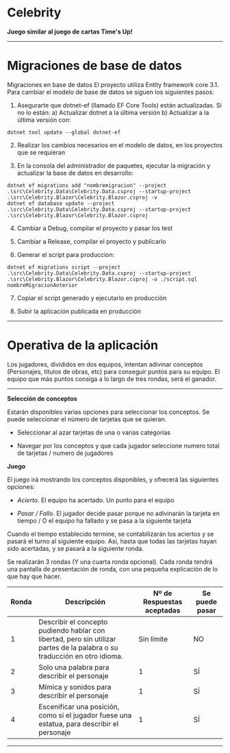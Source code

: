﻿# Celebrity

**Juego similar al juego de cartas Time's Up!**

---

# Migraciones de base de datos



Migraciones en base de datos
El proyecto utiliza Entity framework core 3.1. Para cambiar el modelo de base de datos se siguen los siguientes pasos:

1. Asegurarte que dotnet-ef (llamado EF Core Tools) están actualizadas. Si no lo están:
a) Actualizar dotnet a la última versión
b) Actualizar a la última versión con:
````
dotnet tool update --global dotnet-ef
````

2. Realizar los cambios necesarios en el modelo de datos, en los proyectos que se requieran

3. En la consola del administrador de paquetes, ejecutar la migración y actualizar la base de datos en desarrollo:

````
dotnet ef migrations add "nombremigracion" --project .\src\Celebrity.Data\Celebrity.Data.csproj --startup-project .\src\Celebrity.Blazor\Celebrity.Blazor.csproj -v
dotnet ef database update --project .\src\Celebrity.Data\Celebrity.Data.csproj --startup-project .\src\Celebrity.Blazor\Celebrity.Blazor.csproj
````

4. Cambiar a Debug, compilar el proyecto y pasar los test

5. Cambiar a Release, compilar el proyecto y publicarlo

6. Generar el script para produccion:

````
dotnet ef migrations script --project .\src\Celebrity.Data\Celebrity.Data.csproj --startup-project .\src\Celebrity.Blazor\Celebrity.Blazor.csproj -o ./script.sql nombreMigracionAnterior
````

7. Copiar el script generado y ejecutarlo en producción

8. Subir la aplicación publicada en producción


--- 


# Operativa de la aplicación

Los jugadores, divididos en dos equipos, intentan adivinar conceptos (Personajes, títulos de obras, etc) para conseguir puntos para su equipo.
El equipo que más puntos consiga a lo largo de tres rondas, será el ganador.

---

**Selección de conceptos**

Estarán disponibles varias opciones para seleccionar los conceptos. Se puede seleccionar el número de tarjetas que se quieran.

- Seleccionar al azar tarjetas de una o varias categorías

- Navegar por los conceptos y que cada jugador seleccione numero total de tarjetas / numero de jugadores

**Juego**

El juego irá mostrando los conceptos disponibles, y ofrecerá las siguientes opciones:

- *Acierto*. El equipo ha acertado. Un punto para el equipo

- *Pasar / Fallo*. El jugador decide pasar porque no adivinarán la tarjeta en tiempo / O el equipo ha fallado y se pasa a la siguiente tarjeta

Cuando el tiempo establecido termine, se contabilizarán los aciertos y se pasará el turno al siguiente equipo. Así, hasta que todas las tarjetas hayan sido acertadas, y se pasará a la siguiente ronda.

Se realizarán 3 rondas (Y una cuarta ronda opcional). Cada ronda tendrá una pantalla de presentación de ronda, con una pequeña explicación de lo que hay que hacer.

| Ronda     | Descripción    | Nº de Respuestas aceptadas | Se puede pasar |
| --------|---------|-------|------|
| 1  | Describir el concepto pudiendo hablar con libertad, pero sin utilizar partes de la palabra o su traducción en otro idioma.   | Sin límite | NO    |
| 2 | Solo una palabra para describir el personaje | 1 | SÍ |
| 3 | Mímica y sonidos para describir el personaje | 1 | SÍ |
| 4 | Escenificar una posición, como si el jugador fuese una estatua, para describir el personaje | 1 | SÍ |

---
